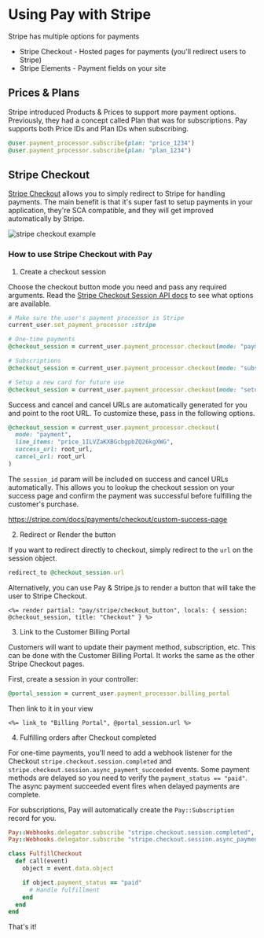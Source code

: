# Using Pay with Stripe

Stripe has multiple options for payments

* Stripe Checkout - Hosted pages for payments (you'll redirect users to Stripe)
* Stripe Elements - Payment fields on your site

## Prices & Plans

Stripe introduced Products & Prices to support more payment options. Previously, they had a concept called Plan that was for subscriptions. Pay supports both Price IDs and Plan IDs when subscribing.

```ruby
@user.payment_processor.subscribe(plan: "price_1234")
@user.payment_processor.subscribe(plan: "plan_1234")
```

## Stripe Checkout

[Stripe Checkout](https://stripe.com/docs/payments/checkout) allows you to simply redirect to Stripe for handling payments. The main benefit is that it's super fast to setup payments in your application, they're SCA compatible, and they will get improved automatically by Stripe.

![stripe checkout example](https://i.imgur.com/nFsCBCK.gif)

### How to use Stripe Checkout with Pay

1. Create a checkout session

Choose the checkout button mode you need and pass any required arguments. Read the [Stripe Checkout Session API docs](https://stripe.com/docs/api/checkout/sessions/create) to see what options are available.

```ruby
# Make sure the user's payment processor is Stripe
current_user.set_payment_processor :stripe

# One-time payments
@checkout_session = current_user.payment_processor.checkout(mode: "payment", line_items: "price_1ILVZaKXBGcbgpbZQ26kgXWG")

# Subscriptions
@checkout_session = current_user.payment_processor.checkout(mode: "subscription", line_items: "default")

# Setup a new card for future use
@checkout_session = current_user.payment_processor.checkout(mode: "setup")
```

Success and cancel and cancel URLs are automatically generated for you and point to the root URL. To customize these, pass in the following options.

```ruby
@checkout_session = current_user.payment_processor.checkout(
  mode: "payment",
  line_items: "price_1ILVZaKXBGcbgpbZQ26kgXWG",
  success_url: root_url,
  cancel_url: root_url
)
```

The `session_id` param will be included on success and cancel URLs automatically. This allows you to lookup the checkout session on your success page and confirm the payment was successful before fulfilling the customer's purchase.

https://stripe.com/docs/payments/checkout/custom-success-page

2. Redirect or Render the button

If you want to redirect directly to checkout, simply redirect to the `url` on the session object.

```ruby
redirect_to @checkout_session.url
```

Alternatively, you can use Pay & Stripe.js to render a button that will take the user to Stripe Checkout.

```erb
<%= render partial: "pay/stripe/checkout_button", locals: { session: @checkout_session, title: "Checkout" } %>
```

3. Link to the Customer Billing Portal

Customers will want to update their payment method, subscription, etc. This can be done with the Customer Billing Portal. It works the same as the other Stripe Checkout pages.

First, create a session in your controller:

```ruby
@portal_session = current_user.payment_processor.billing_portal
```

Then link to it in your view

```erb
<%= link_to "Billing Portal", @portal_session.url %>
```

4. Fulfilling orders after Checkout completed

For one-time payments, you'll need to add a webhook listener for the Checkout `stripe.checkout.session.completed` and `stripe.checkout.session.async_payment_succeeded` events. Some payment methods are delayed so you need to verify the `payment_status == "paid"`. The async payment succeeded event fires when delayed payments are complete.

For subscriptions, Pay will automatically create the `Pay::Subscription` record for you.

```ruby
Pay::Webhooks.delegator.subscribe "stripe.checkout.session.completed", FulfillCheckout.new
Pay::Webhooks.delegator.subscribe "stripe.checkout.session.async_payment_succeeded", FulfillCheckout.new

class FulfillCheckout
  def call(event)
    object = event.data.object

    if object.payment_status == "paid"
      # Handle fulfillment
    end
  end
end
```

That's it!
